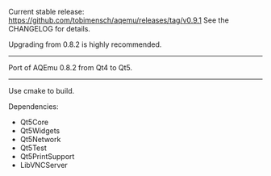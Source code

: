 Current stable release: https://github.com/tobimensch/aqemu/releases/tag/v0.9.1
See the CHANGELOG for details.

Upgrading from 0.8.2 is highly recommended.

---

Port of AQEmu 0.8.2 from Qt4 to Qt5.

---

Use cmake to build.

Dependencies: 
 - Qt5Core
 - Qt5Widgets 
 - Qt5Network
 - Qt5Test
 - Qt5PrintSupport
 - LibVNCServer

